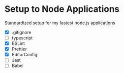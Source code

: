 # Setup to Node Applications

Standardized setup for my fastest node.js applications

-   [x] .gitignore
-   [ ] typescript
-   [x] ESLint
-   [x] Prettier
-   [x] EditorConfig
-   [ ] Jest
-   [ ] Babel
